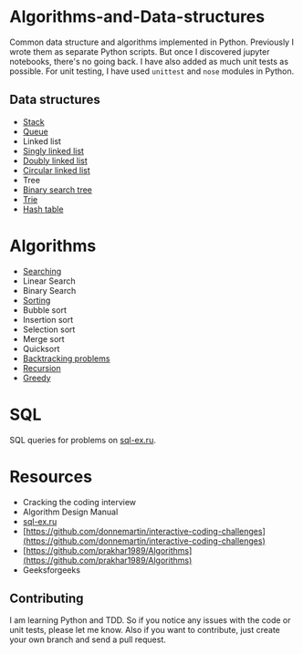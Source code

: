 # Algorithms-and-Data-structures
Common data structure and algorithms implemented in Python. Previously I wrote them as separate Python scripts. But once I discovered jupyter notebooks, there's no going back. I have also added as much unit tests as possible. For unit testing, I have used `unittest` and `nose` modules in Python.

## Data structures
* [Stack](https://github.com/pattu777/Algorithms-and-Data-structures/blob/master/Stack/Stack.ipynb)
* [Queue](https://github.com/pattu777/Algorithms-and-Data-structures/blob/master/Queue/Queue.ipynb)
* Linked list
 * [Singly linked list](https://github.com/pattu777/Algorithms-and-Data-structures/blob/master/Linked%20List/SinglyLinkedList.ipynb)
 * [Doubly linked list](https://github.com/pattu777/Algorithms-and-Data-structures/blob/master/Linked%20List/DoublyLinkedList.ipynb)
 * [Circular linked list](https://github.com/pattu777/Algorithms-and-Data-structures/blob/master/Linked%20List/CircularLinkedList.ipynb)
* Tree
 * [Binary search tree](https://github.com/pattu777/Algorithms-and-Data-structures/blob/master/Trees/Binary%20Search%20Tree.ipynb)
 * [Trie](https://github.com/pattu777/Algorithms-and-Data-structures/blob/master/Trees/Trie.ipynb)
* [Hash table](https://github.com/pattu777/Algorithms-and-Data-structures/blob/master/Hash%20Table/Hash%20Table.ipynb)

# Algorithms
* [Searching](https://github.com/pattu777/Algorithms-and-Data-structures/blob/master/Algorithms/Searching%20Techniques.ipynb)
 * Linear Search
 * Binary Search
* [Sorting](https://github.com/pattu777/Algorithms-and-Data-structures/blob/master/Algorithms/Sorting.ipynb)
 * Bubble sort
 * Insertion sort
 * Selection sort
 * Merge sort
 * Quicksort
* [Backtracking problems](https://github.com/pattu777/Algorithms-and-Data-structures/blob/master/Algorithms/Backtracking.ipynb)
* [Recursion](https://github.com/pattu777/Algorithms-and-Data-structures/blob/master/Algorithms/Recursion%20and%20Divide%20%26%20Conquer.ipynb)
* [Greedy](https://github.com/pattu777/Algorithms-and-Data-structures/blob/master/Algorithms/Greedy%20Algorithms.ipynb)

# SQL
SQL queries for problems on [sql-ex.ru](sql-ex.ru).

# Resources
* Cracking the coding interview
* Algorithm Design Manual
* [sql-ex.ru](sql-ex.ru)
* [https://github.com/donnemartin/interactive-coding-challenges](https://github.com/donnemartin/interactive-coding-challenges)
* [https://github.com/prakhar1989/Algorithms](https://github.com/prakhar1989/Algorithms)
* Geeksforgeeks

## Contributing
I am learning Python and TDD. So if you notice any issues with the code or unit tests, please let me know. Also if you want to contribute, just create your own branch and send a pull request.

